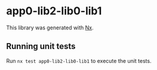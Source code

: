 # app0-lib2-lib0-lib1

This library was generated with [Nx](https://nx.dev).

## Running unit tests

Run `nx test app0-lib2-lib0-lib1` to execute the unit tests.

